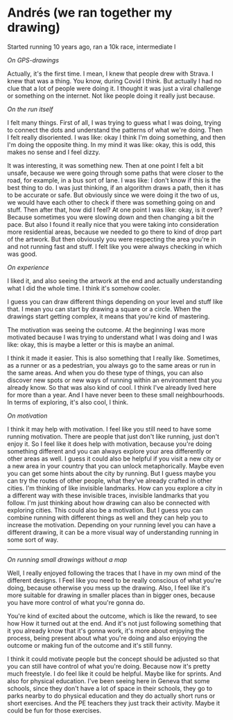 # Andrés (we ran together my drawing)

Started running 10 years ago, ran a 10k race, intermediate l

_On GPS-drawings_

Actually, it's the first time. I mean, I knew that people drew with Strava. I knew that was a thing. You know, during Covid I think. But actually I had no clue that a lot of people were doing it. I thought it was just a viral challenge or something on the internet. Not like people doing it really just because.

_On the run itself_

I felt many things. First of all, I was trying to guess what I was doing, trying to connect the dots and understand the patterns of what we're doing. Then I felt really disoriented. I was like: okay I think I'm doing something, and then I'm doing the opposite thing. In my mind it was like: okay, this is odd, this makes no sense and I feel dizzy.

It was interesting, it was something new. Then at one point I felt a bit unsafe, because we were going through some paths that were closer to the road, for example, in a bus sort of lane. I was like: I don't know if this is the best thing to do. I was just thinking, if an algorithm draws a path, then it has to be accurate or safe. But obviously since we were doing it the two of us, we would have each other to check if there was something going on and stuff. Then after that, how did I feel? At one point I was like: okay, is it over? Because sometimes you were slowing down and then changing a bit the pace. But also I found it really nice that you were taking into consideration more residential areas, because we needed to go there to kind of drop part of the artwork. But then obviously you were respecting the area you're in and not running fast and stuff. I felt like you were always checking in which was good.

_On experience_

I liked it, and also seeing the artwork at the end and actually understanding what I did the whole time. I think it's somehow cooler.

I guess you can draw different things depending on your level and stuff like that. I mean you can start by drawing a square or a circle. When the drawings start getting complex, it means that you're kind of mastering.

The motivation was seeing the outcome. At the beginning I was more motivated because I was trying to understand what I was doing and I was like: okay, this is maybe a letter or this is maybe an animal.

I think it made it easier. This is also something that I really like. Sometimes, as a runner or as a pedestrian, you always go to the same areas or run in the same areas. And when you do these type of things, you can also discover new spots or new ways of running within an environment that you already know. So that was also kind of cool. I think I've already lived here for more than a year. And I have never been to these small neighbourhoods. In terms of exploring, it's also cool, I think.

_On motivation_

I think it may help with motivation. I feel like you still need to have some running motivation. There are people that just don't like running, just don't enjoy it. So I feel like it does help with motivation, because you're doing something different and you can always explore your area differently or other areas as well. I guess it could also be helpful if you visit a new city or a new area in your country that you can unlock metaphorically. Maybe even you can get some hints about the city by running. But I guess maybe you can try the routes of other people, what they've already crafted in other cities. I'm thinking of like invisible landmarks. How can you explore a city in a different way with these invisible traces, invisible landmarks that you follow. I'm just thinking about how drawing can also be connected with exploring cities. This could also be a motivation. But I guess you can combine running with different things as well and they can help you to increase the motivation. Depending on your running level you can have a different drawing, it can be a more visual way of understanding running in some sort of way.

---

_On running small drawings without a map_

Well, I really enjoyed following the traces that I have in my own mind of the different designs. I Feel like you need to be really conscious of what you're doing, because otherwise you mess up the drawing. Also, I feel like it's more suitable for drawing in smaller places than in bigger ones, because you have more control of what you're gonna do.

You're kind of excited about the outcome, which is like the reward, to see how How it turned out at the end. And it's not just following something that it you already know that it's gonna work, it's more about enjoying the process, being present about what you're doing and also enjoying the outcome or making fun of the outcome and it's still funny.

I think it could motivate people but the concept should be adjusted so that you can still have control of what you're doing. Because now it's pretty much freestyle. I do feel like it could be helpful. Maybe like for sprints. And also for physical education. I've been seeing here in Geneva that some schools, since they don't have a lot of space in their schools, they go to parks nearby to do physical education and they do actually short runs or short exercises. And the PE teachers they just track their activity. Maybe it could be fun for those exercises.
